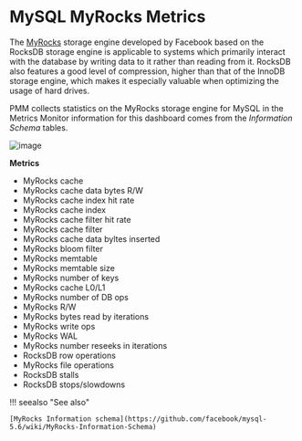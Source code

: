 # MySQL MyRocks Metrics

The [MyRocks](http://myrocks.io) storage engine developed by Facebook based on the RocksDB storage engine is applicable to systems which primarily interact with the database by writing data to it rather than reading from it. RocksDB also features a good level of compression, higher than that of the InnoDB storage engine, which makes it especially valuable when optimizing the usage of hard drives.

PMM collects statistics on the MyRocks storage engine for MySQL in the Metrics Monitor information for this dashboard comes from the *Information Schema* tables.

![image](/../_images/metrics-monitor.mysql-myrocks-metrics.1.png)

**Metrics**

* MyRocks cache
* MyRocks cache data bytes R/W
* MyRocks cache index hit rate
* MyRocks cache index
* MyRocks cache filter hit rate
* MyRocks cache filter
* MyRocks cache data byltes inserted
* MyRocks bloom filter
* MyRocks memtable
* MyRocks memtable size
* MyRocks number of keys
* MyRocks cache L0/L1
* MyRocks number of DB ops
* MyRocks R/W
* MyRocks bytes read by iterations
* MyRocks write ops
* MyRocks WAL
* MyRocks number reseeks in iterations
* RocksDB row operations
* MyRocks file operations
* RocksDB stalls
* RocksDB stops/slowdowns

!!! seealso "See also"

    [MyRocks Information schema](https://github.com/facebook/mysql-5.6/wiki/MyRocks-Information-Schema)
